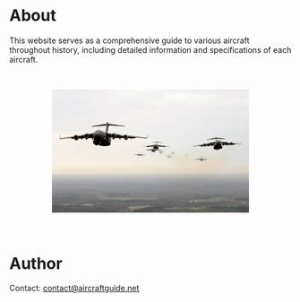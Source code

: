 # About

This website serves as a comprehensive guide to various aircraft throughout history, including detailed information and specifications of each aircraft.

<br>

<p align="center">
  <img src="images/squadron_of_c-17_globemasters.jpg" alt="Squadron of C-17 Globemasters" width="70%">
</p>

<br>

# Author

Contact: contact@aircraftguide.net

<br>